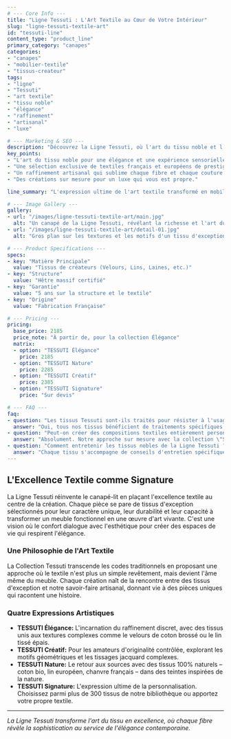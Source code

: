 ```yaml
---
# --- Core Info ---
title: "Ligne Tessuti : L'Art Textile au Cœur de Votre Intérieur"
slug: "ligne-tessuti-textile-art"
id: "tessuti-line"
content_type: "product_line"
primary_category: "canapes"
categories:
- "canapes"
- "mobilier-textile"
- "tissus-createur"
tags:
- "ligne"
- "Tessuti"
- "art textile"
- "tissu noble"
- "élégance"
- "raffinement"
- "artisanal"
- "luxe"

# --- Marketing & SEO ---
description: "Découvrez la Ligne Tessuti, où l'art du tissu noble et l'élégance textile française rencontrent l'ingéniosité. Des créations sur mesure pour un luxe personnalisé."
key_points:
- "L'art du tissu noble pour une élégance et une expérience sensorielle exceptionnelles."
- "Une sélection exclusive de textiles français et européens de prestige."
- "Un raffinement artisanal qui sublime chaque fibre et chaque couture."
- "Des créations sur mesure pour un luxe qui vous est propre."

line_summary: "L'expression ultime de l'art textile transformé en mobilier d'exception, où chaque pièce raconte une histoire de beauté et de confort."

# --- Image Gallery ---
gallery:
- url: "/images/ligne-tessuti-textile-art/main.jpg"
  alt: "Un canapé de la Ligne Tessuti, révélant la richesse et l'art du tissu noble."
- url: "/images/ligne-tessuti-textile-art/detail-01.jpg"
  alt: "Gros plan sur les textures et les motifs d'un tissu d'exception de la Ligne Tessuti."

# --- Product Specifications ---
specs:
- key: "Matière Principale"
  value: "Tissus de créateurs (Velours, Lins, Laines, etc.)"
- key: "Structure"
  value: "Hêtre massif certifié"
- key: "Garantie"
  value: "5 ans sur la structure et le textile"
- key: "Origine"
  value: "Fabrication Française"

# --- Pricing ---
pricing:
  base_price: 2185
  price_note: "À partir de, pour la collection Élégance"
  matrix:
  - option: "TESSUTI Élégance"
    price: 2185
  - option: "TESSUTI Nature"
    price: 2285
  - option: "TESSUTI Créatif"
    price: 2385
  - option: "TESSUTI Signature"
    price: "Sur devis"

# --- FAQ ---
faq:
- question: "Les tissus Tessuti sont-ils traités pour résister à l'usage quotidien ?"
  answer: "Oui, tous nos tissus bénéficient de traitements spécifiques qui préservent leur beauté tout en résistant à un usage intensif, comme des protections anti-taches invisibles."
- question: "Peut-on créer des compositions textiles entièrement personnalisées ?"
  answer: "Absolument. Notre approche sur mesure avec la collection \"Signature\" permet de créer des ensembles textiles uniques selon vos goûts et votre espace."
- question: "Comment entretenir les tissus nobles de la Ligne Tessuti ?"
  answer: "Chaque tissu s'accompagne de conseils d'entretien spécifiques. Nous fournissons un kit d'entretien et proposons un service de rehoussage pour garantir la longévité de votre pièce."
---
```


## L'Excellence Textile comme Signature

La Ligne Tessuti réinvente le canapé-lit en plaçant l'excellence textile au centre de la création. Chaque pièce se pare de tissus d'exception sélectionnés pour leur caractère unique, leur durabilité et leur capacité à transformer un meuble fonctionnel en une œuvre d'art vivante. C'est une vision où le confort dialogue avec l'esthétique pour créer des espaces de vie qui respirent l'élégance.

### Une Philosophie de l'Art Textile

La Collection Tessuti transcende les codes traditionnels en proposant une approche où le textile n'est plus un simple revêtement, mais devient l'âme même du meuble. Chaque création naît de la rencontre entre des tissus d'exception et notre savoir-faire artisanal, donnant vie à des pièces uniques qui racontent une histoire.

### Quatre Expressions Artistiques

- **TESSUTI Élégance:** L'incarnation du raffinement discret, avec des tissus unis aux textures complexes comme le velours de coton brossé ou le lin tissé épais.
- **TESSUTI Créatif:** Pour les amateurs d'originalité contrôlée, explorant les motifs géométriques et les tissages jacquard complexes.
- **TESSUTI Nature:** Le retour aux sources avec des tissus 100% naturels – coton bio, lin européen, chanvre français – dans des teintes inspirées de la nature.
- **TESSUTI Signature:** L'expression ultime de la personnalisation. Choisissez parmi plus de 300 tissus de notre bibliothèque ou apportez votre propre textile.

---
_La Ligne Tessuti transforme l'art du tissu en excellence, où chaque fibre révèle la sophistication au service de l'élégance contemporaine._